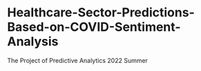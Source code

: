 # Healthcare-Sector-Predictions-Based-on-COVID-Sentiment-Analysis
The Project of Predictive Analytics 2022 Summer
